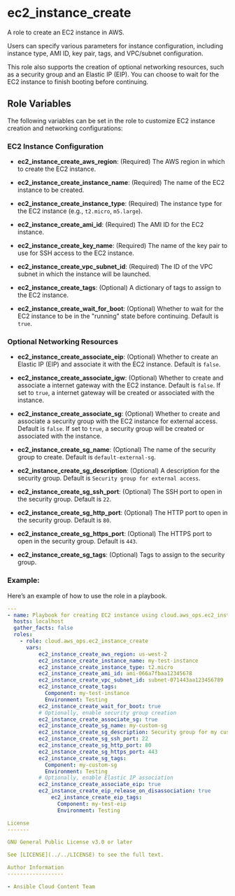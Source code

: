 # ec2_instance_create

A role to create an EC2 instance in AWS.

Users can specify various parameters for instance configuration, including instance type, AMI ID, key pair, tags, and VPC/subnet configuration.

This role also supports the creation of optional networking resources, such as a security group and an Elastic IP (EIP). You can choose to wait for the EC2 instance to finish booting before continuing.

## Role Variables

The following variables can be set in the role to customize EC2 instance creation and networking configurations:

### EC2 Instance Configuration

* **ec2_instance_create_aws_region**: (Required)
  The AWS region in which to create the EC2 instance.

* **ec2_instance_create_instance_name**: (Required)
  The name of the EC2 instance to be created.

* **ec2_instance_create_instance_type**: (Required)
  The instance type for the EC2 instance (e.g., `t2.micro`, `m5.large`).

* **ec2_instance_create_ami_id**: (Required)
  The AMI ID for the EC2 instance.

* **ec2_instance_create_key_name**: (Required)
  The name of the key pair to use for SSH access to the EC2 instance.

* **ec2_instance_create_vpc_subnet_id**: (Required)
  The ID of the VPC subnet in which the instance will be launched.

* **ec2_instance_create_tags**: (Optional)
  A dictionary of tags to assign to the EC2 instance.

* **ec2_instance_create_wait_for_boot**: (Optional)
  Whether to wait for the EC2 instance to be in the "running" state before continuing. Default is `true`.

### Optional Networking Resources

* **ec2_instance_create_associate_eip**: (Optional)
  Whether to create an Elastic IP (EIP) and associate it with the EC2 instance. Default is `false`.

* **ec2_instance_create_associate_igw**: (Optional)
  Whether to create and associate a internet gateway with the EC2 instance. Default is `false`.
  If set to `true`, a internet gateway will be created or associated with the instance.

* **ec2_instance_create_associate_sg**: (Optional)
  Whether to create and associate a security group with the EC2 instance for external access. Default is `false`.
  If set to `true`, a security group will be created or associated with the instance.

* **ec2_instance_create_sg_name**: (Optional)
  The name of the security group to create. Default is `default-external-sg`.

* **ec2_instance_create_sg_description**: (Optional)
  A description for the security group. Default is `Security group for external access`.

* **ec2_instance_create_sg_ssh_port**: (Optional)
  The SSH port to open in the security group. Default is `22`.

* **ec2_instance_create_sg_http_port**: (Optional)
  The HTTP port to open in the security group. Default is `80`.

* **ec2_instance_create_sg_https_port**: (Optional)
  The HTTPS port to open in the security group. Default is `443`.

* **ec2_instance_create_sg_tags**: (Optional)
  Tags to assign to the security group.

### Example:

Here’s an example of how to use the role in a playbook.

```yaml
---
- name: Playbook for creating EC2 instance using cloud.aws_ops.ec2_instance_create role
  hosts: localhost
  gather_facts: false
  roles:
    - role: cloud.aws_ops.ec2_instance_create
      vars:
          ec2_instance_create_aws_region: us-west-2
          ec2_instance_create_instance_name: my-test-instance
          ec2_instance_create_instance_type: t2.micro
          ec2_instance_create_ami_id: ami-066a7fbaa12345678
          ec2_instance_create_vpc_subnet_id: subnet-071443aa123456789
          ec2_instance_create_tags:
            Component: my-test-instance
            Environment: Testing
          ec2_instance_create_wait_for_boot: true
          # Optionally, enable security group creation
          ec2_instance_create_associate_sg: true
          ec2_instance_create_sg_name: my-custom-sg
          ec2_instance_create_sg_description: Security group for my custom access
          ec2_instance_create_sg_ssh_port: 22
          ec2_instance_create_sg_http_port: 80
          ec2_instance_create_sg_https_port: 443
          ec2_instance_create_sg_tags:
            Component: my-custom-sg
            Environment: Testing
          # Optionally, enable Elastic IP association
          ec2_instance_create_associate_eip: true
          ec2_instance_create_eip_release_on_disassociation: true
              ec2_instance_create_eip_tags:
                Component: my-test-eip
                Environment: Testing

License
-------

GNU General Public License v3.0 or later

See [LICENSE](../../LICENSE) to see the full text.

Author Information
------------------

- Ansible Cloud Content Team
